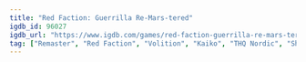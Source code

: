 ```yaml
---
title: "Red Faction: Guerrilla Re-Mars-tered"
igdb_id: 96027
igdb_url: "https://www.igdb.com/games/red-faction-guerrilla-re-mars-tered"
tag: ["Remaster", "Red Faction", "Volition", "Kaiko", "THQ Nordic", "Shooter", "Adventure", "Arcade", "Single player", "Multiplayer", "Third person", "Action", "Science fiction", "Sandbox", "Open world", "Warfare"]
---
```

